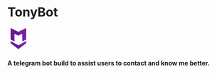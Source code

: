 
# TonyBot

![click on the logo to talk to Tony](https://github.com/adam-p/markdown-here/raw/master/src/common/images/icon48.png "hey,there")

<h4>A telegram bot build to assist users to contact and know me better.</h4>



